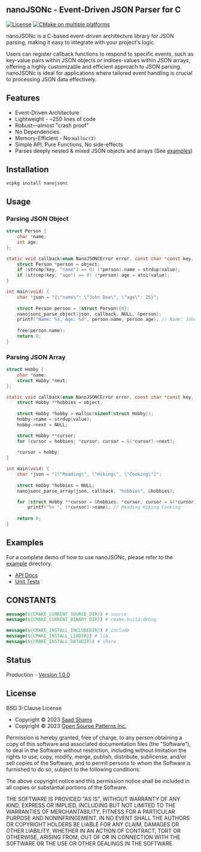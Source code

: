 ## nanoJSONc - Event-Driven JSON Parser for C

[![License](https://img.shields.io/badge/License-BSD_3--Clause-blue.svg)](https://opensource.org/licenses/BSD-3-Clause)
[![CMake on multiple platforms](https://github.com/saadshams/nanojsonc/actions/workflows/cmake-multi-platform.yml/badge.svg)](https://github.com/saadshams/nanojsonc/actions/workflows/cmake-multi-platform.yml)

nanoJSONc is a C-based event-driven architecture library for JSON parsing,
making it easy to integrate with your project's logic.

Users can register callback functions to respond to specific events, such as
key-value pairs within JSON objects or indices-values within JSON arrays, offering a
highly customizable and efficient approach to JSON parsing. nanoJSONc is ideal
for applications where tailored event handling is crucial to processing JSON
data effectively.

## Features
- Event-Driven Architecture
- Lightweight - ~250 lines of code
- Robust—almost "crash proof"
- No Dependencies
- Memory-Efficient - No `malloc(3)`
- Simple API, Pure Functions, No side-effects
- Parses deeply nested & mixed JSON objects and arrays (See [examples](https://github.com/saadshams/nanojsonc/tree/main/example))

## Installation
```commandline
vcpkg install nanojsonc
```

## Usage

### Parsing JSON Object

```c
struct Person { 
    char *name; 
    int age; 
};

static void callback(enum NanoJSONCError error, const char *const key, const char *const value, const char *const parentKey, void *object) {
    struct Person *person = object;
    if (strcmp(key, "name") == 0) (*person).name = strdup(value);
    if (strcmp(key, "age") == 0) (*person).age = atoi(value);
}

int main(void) {
    char *json = "{\"name\": \"John Doe\", \"age\": 25}";
    
    struct Person person = (struct Person){0};
    nanojsonc_parse_object(json, callback, NULL, &person);
    printf("Name: %s, Age: %d", person.name, person.age); // Name: John Doe, Age: 25
    
    free(person.name);
    return 0;
}
```

### Parsing JSON Array
```c
struct Hobby {
    char *name;
    struct Hobby *next;
};

static void callback(enum NanoJSONCError error, const char *const key, const char *const value, const char *const parentKey, void *object) {
    struct Hobby **hobbies = object;
    
    struct Hobby *hobby = malloc(sizeof(struct Hobby));
    hobby->name = strdup(value);
    hobby->next = NULL;

    struct Hobby **cursor;
    for (cursor = hobbies; *cursor; cursor = &(*cursor)->next);
    
    *cursor = hobby;
}

int main(void) {
    char *json = "[\"Reading\", \"Hiking\", \"Cooking\"]";
    
    struct Hobby *hobbies = NULL;
    nanojsonc_parse_array(json, callback, "hobbies", &hobbies);

    for (struct Hobby **cursor = &hobbies; *cursor; cursor = &(*cursor)->next)
        printf("%s ", (*cursor)->name); // Reading Hiking Cooking 
    
    return 0;
}
```

[//]: # (gcc -g demo.c src/*.c -Iinclude/ -g -D NANOJSONC_KEY_SIZE=4)

## Examples

For a complete demo of how to use nanoJSONc, please refer to the [example](https://github.com/saadshams/nanojsonc/tree/main/example) directory.

* [API Docs](https://github.com/saadshams/nanojsonc/blob/main/include/parse.h)
* [Unit Tests](https://github.com/saadshams/nanojsonc/blob/main/test/test_screenshot.png)

## CONSTANTS
```cmake
message(${CMAKE_CURRENT_SOURCE_DIR}) # source
message(${CMAKE_CURRENT_BINARY_DIR}) # cmake-build-debug

message(${CMAKE_INSTALL_INCLUDEDIR}) # include
message(${CMAKE_INSTALL_LIBDIR}) # lib
message(${CMAKE_INSTALL_DATADIR}) # share
```

## Status

Production - [Version 1.0.0](https://github.com/saadshams/nanojsonc/blob/master/VERSION)

## License

BSD 3-Clause License

* Copyright © 2023 [Saad Shams](https://www.linkedin.com/in/muizz/)
* Copyright © 2023 [Open Source Patterns Inc.]()

Permission is hereby granted, free of charge, to any person obtaining a copy
of this software and associated documentation files (the "Software"), to deal
in the Software without restriction, including without limitation the rights
to use, copy, modify, merge, publish, distribute, sublicense, and/or sell
copies of the Software, and to permit persons to whom the Software is
furnished to do so, subject to the following conditions:

The above copyright notice and this permission notice shall be included in all
copies or substantial portions of the Software.

THE SOFTWARE IS PROVIDED "AS IS", WITHOUT WARRANTY OF ANY KIND, EXPRESS OR
IMPLIED, INCLUDING BUT NOT LIMITED TO THE WARRANTIES OF MERCHANTABILITY,
FITNESS FOR A PARTICULAR PURPOSE AND NONINFRINGEMENT. IN NO EVENT SHALL THE
AUTHORS OR COPYRIGHT HOLDERS BE LIABLE FOR ANY CLAIM, DAMAGES OR OTHER
LIABILITY, WHETHER IN AN ACTION OF CONTRACT, TORT OR OTHERWISE, ARISING FROM,
OUT OF OR IN CONNECTION WITH THE SOFTWARE OR THE USE OR OTHER DEALINGS IN THE
SOFTWARE.
